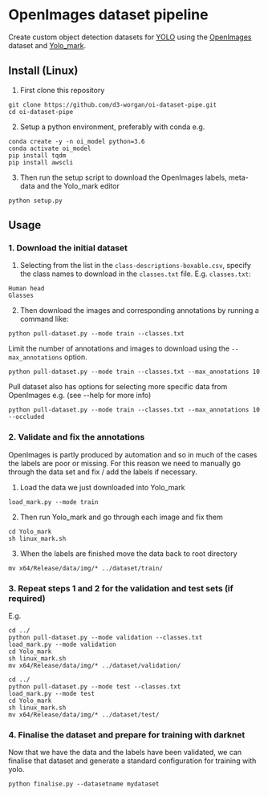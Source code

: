 # OpenImages dataset pipeline
Create custom object detection datasets for [YOLO](https://github.com/AlexeyAB/darknet) using the [OpenImages](https://storage.googleapis.com/openimages/web/download.html) dataset and [Yolo_mark](https://github.com/AlexeyAB/Yolo_mark).


## Install (Linux)
1. First clone this repository
```
git clone https://github.com/d3-worgan/oi-dataset-pipe.git
cd oi-dataset-pipe
```

2. Setup a python environment, preferably with conda e.g.
```
conda create -y -n oi_model python=3.6
conda activate oi_model
pip install tqdm
pip install awscli
```

3. Then run the setup script to download the OpenImages labels, meta-data and the Yolo_mark editor
```
python setup.py
```

## Usage
### 1. Download the initial dataset
1. Selecting from the list in the ```class-descriptions-boxable.csv```, specify the class names to download in 
the ```classes.txt``` file. E.g. 
```classes.txt```:
```
Human head
Glasses
```

2. Then download the images and corresponding annotations by running a command like:
```
python pull-dataset.py --mode train --classes.txt
```

Limit the number of annotations and images to download using the ```--max_annotations``` option. 
```
python pull-dataset.py --mode train --classes.txt --max_annotations 10
```

Pull dataset also has options for selecting more specific data from OpenImages e.g. (see --help for more info)
```
python pull-dataset.py --mode train --classes.txt --max_annotations 10 --occluded
```


### 2. Validate and fix the annotations
OpenImages is partly produced by automation and so in much of the cases the labels are poor or missing. 
For this reason we need to manually go through the data set and fix / add the labels if necessary.

1. Load the data we just downloaded into Yolo_mark
```
load_mark.py --mode train
```

2. Then run Yolo_mark and go through each  image and fix them
```
cd Yolo_mark
sh linux_mark.sh
```

3. When the labels are finished move the data back to root directory
```
mv x64/Release/data/img/* ../dataset/train/
```

### 3. Repeat steps 1 and 2 for the validation and test sets (if required)
E.g.
```
cd ../
python pull-dataset.py --mode validation --classes.txt
load_mark.py --mode validation
cd Yolo_mark
sh linux_mark.sh
mv x64/Release/data/img/* ../dataset/validation/

cd ../
python pull-dataset.py --mode test --classes.txt
load_mark.py --mode test
cd Yolo_mark
sh linux_mark.sh
mv x64/Release/data/img/* ../dataset/test/
```

### 4. Finalise the dataset and prepare for training with darknet
Now that we have the data and the labels have been validated, we can finalise that 
dataset and generate a standard configuration for training with yolo.

```
python finalise.py --datasetname mydataset
```
